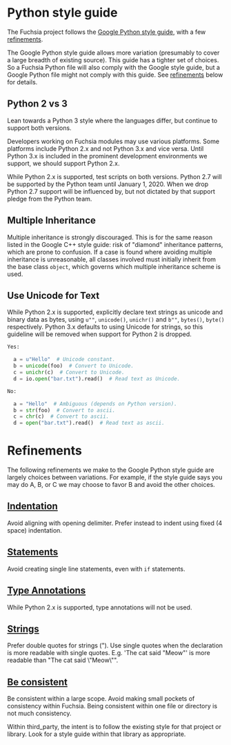 Python style guide
==============================

The Fuchsia project follows the [Google Python style guide](
https://github.com/google/styleguide/blob/gh-pages/pyguide.md), with a few
[refinements](#Refinements).

The Google Python style guide allows more variation (presumably to cover a large
breadth of existing source). This guide has a tighter set of choices. So a
Fuchsia Python file will also comply with the Google style guide, but a Google
Python file might not comply with this guide. See [refinements](#Refinements)
below for details.

## Python 2 vs 3

Lean towards a Python 3 style where the languages differ, but continue to
support both versions.

Developers working on Fuchsia modules may use various platforms. Some platforms
include Python 2.x and not Python 3.x and vice versa. Until Python 3.x is
included in the prominent development environments we support, we should support
Python 2.x.

While Python 2.x is supported, test scripts on both versions. Python 2.7 will be
supported by the Python team until January 1, 2020. When we drop Python 2.7
support will be influenced by, but not dictated by that support pledge from the
Python team.

## Multiple Inheritance

Multiple inheritance is strongly discouraged. This is for the same reason
listed in the Google C++ style guide: risk of "diamond" inheritance patterns,
which are prone to confusion. If a case is found where avoiding multiple
inheritance is unreasonable, all classes involved must initially inherit from
the base class `object`, which governs which multiple inheritance scheme is
used.

## Use Unicode for Text

While Python 2.x is supported, explicitly declare text strings as unicode and
binary data as bytes, using `u""`, `unicode()`, `unichr()` and  `b""`,
`bytes()`, `byte()` respectively.
Python 3.x defaults to using Unicode for strings, so this guideline will be
removed when support for Python 2 is dropped.

```python {.good}
Yes:

  a = u"Hello"  # Unicode constant.
  b = unicode(foo)  # Convert to Unicode.
  c = unichr(c)  # Convert to Unicode.
  d = io.open("bar.txt").read()  # Read text as Unicode.
```

```python {.bad}
No:

  a = "Hello"  # Ambiguous (depends on Python version).
  b = str(foo)  # Convert to ascii.
  c = chr(c)  # Convert to ascii.
  d = open("bar.txt").read()  # Read text as ascii.
```

# Refinements

The following refinements we make to the Google Python style guide are largely
choices between variations. For example, if the style guide says you may do A,
B, or C we may choose to favor B and avoid the other choices.

## [Indentation](https://github.com/google/styleguide/blob/gh-pages/pyguide.md#34-indentation)

Avoid aligning with opening delimiter. Prefer instead to indent using fixed
(4 space) indentation.

## [Statements](https://github.com/google/styleguide/blob/gh-pages/pyguide.md#314-statements)

Avoid creating single line statements, even with `if` statements.

## [Type Annotations](https://github.com/google/styleguide/blob/gh-pages/pyguide.md#319-type-annotations)

While Python 2.x is supported, type annotations will not be used.

## [Strings](https://github.com/google/styleguide/blob/gh-pages/pyguide.md#310-strings)

Prefer double quotes for strings ("). Use single quotes when the declaration is
more readable with single quotes. E.g. 'The cat said "Meow"' is more readable
than "The cat said \\"Meow\\"".

## [Be consistent](https://github.com/google/styleguide/blob/gh-pages/pyguide.md#4-parting-words)

Be consistent within a large scope. Avoid making small pockets of consistency
within Fuchsia. Being consistent within one file or directory is not much
consistency.

Within third_party, the intent is to follow the existing style for that project
or library.
Look for a style guide within that library as appropriate.